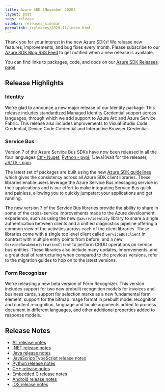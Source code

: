 ```yaml
---
title: Azure SDK (November 2020)
layout: post
tags: release
sidebar: releases_sidebar
permalink: /releases/2020-11/index.html
---
```


Thank you for your interest in the new Azure SDKs! We release new features, improvements, and bug fixes every month. Please subscribe to our [Azure SDK Blog RSS Feed](https://devblogs.microsoft.com/azure-sdk/feed) to get notified when a new release is available.

You can find links to packages, code, and docs on our [Azure SDK Releases page](https://aka.ms/azsdk/releases).

## Release Highlights

### Identity

We're glad to announce a new major release of our Identity package. This release includes standardized Managed Identity Credential support across languages, through which we add support to Azure Arc and Azure Service Fabric. This release also includes improvements to Visual Studio Code Credential, Device Code Credential and Interactive Browser Credential.

### Service Bus

Version 7 of the Azure Service Bus SDKs have now been released in all the four languages
[C# - Nuget](https://www.nuget.org/packages/Azure.Messaging.ServiceBus/7.0.0), [Python - pypi](https://pypi.org/project/azure-servicebus/7.0.0/), [Java](wait for the release), [JS/TS - npm](https://www.npmjs.com/package/@azure/service-bus/v/7.0.0).

The latest set of packages are built using the new [Azure SDK guidelines](https://github.com/Azure/azure-sdk/blob/master/README.md) which gives the consistency across all Azure SDK client libraries. These libraries enable users leverage the Azure Service Bus messaging service in their applications and is our effort to make integrating Service Bus quick and painless, allowing you to quickly jumpstart your applications and get running.

The new version 7 of the Service Bus libraries provide the ability to share in some of the cross-service improvements made to the Azure development experience, such as using the new `@azure/identity` library to share a single authentication between clients and a unified diagnostics pipeline offering a common view of the activities across each of the client libraries. These libraries come with a single top level client called `ServiceBusClient` in contrast with multiple entry points from before, and a new `ServiceBusAdministrationClient` to perform CRUD operations on service bus entities. These libraries also include many updates, improvements, and a great deal of restructuring when compared to the previous versions, refer to the migration guides to hop on to the latest versions.

### Form Recognizer

We're releasing a new beta version of Form Recognizer. This version includes support for two new prebuilt recognition models for invoices and business cards, support for selection marks as a new fundamental form element, support for the bitmap image format in prebuilt model recognition and content recognition, language and locale arguments added to process document in different languages, and other additional properties added to response models.

## Release Notes

* [All release notes](index.md)
* [.NET release notes](dotnet.md)
* [Java release notes](java.md)
* [JavaScript/TypeScript release notes](js.md)
* [Python release notes](python.md)
* [C++ release notes](cpp.md)
* [Embedded C release notes](c.md)
* [Android release notes](android.md)
* [iOS release notes](ios.md)
